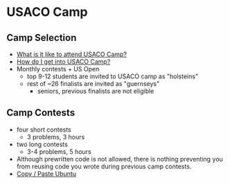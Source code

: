 # USACO Camp


## Camp Selection

* [What is it like to attend USACO Camp?](https://www.quora.com/What-is-it-like-to-attend-the-USACO-training-camp)
* [How do I get into USACO Camp?](https://www.quora.com/How-do-I-get-into-the-USACO-training-camp)
* Monthly contests + US Open
	* top 9-12 students are invited to USACO camp as "holsteins"
	* rest of ~26 finalists are invited as "guernseys"
	  * seniors, previous finalists are not eligible

## Camp Contests

* four short contests
  * 3 problems, 3 hours
* two long contests
  * 3-4 problems, 5 hours
* Although prewritten code is not allowed, there is nothing preventing you from reusing code you wrote during previous camp contests.
* [Copy / Paste Ubuntu](https://howtoubuntu.org/how-to-cut-copy-and-paste-in-the-terminal-in-ubuntu)